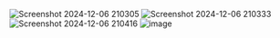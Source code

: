 ![Screenshot 2024-12-06 210305](https://github.com/user-attachments/assets/5cacbb1e-e190-459e-96ee-9b429c4b383f)
![Screenshot 2024-12-06 210333](https://github.com/user-attachments/assets/15140945-78d2-4d69-9a3c-89c922a0cb37)
![Screenshot 2024-12-06 210416](https://github.com/user-attachments/assets/490165d6-1a17-4f9a-af35-fe64ab3298de)
![image](https://github.com/user-attachments/assets/efce153b-381f-4cf1-871e-eea4afa9647f)
